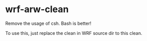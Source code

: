# wrf-arw-clean
Remove the usage of csh. Bash is better!

To use this, just replace the clean in WRF source dir to this clean.

